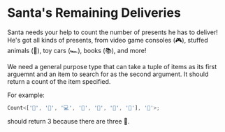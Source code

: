 # Santa's Remaining Deliveries

Santa needs your help to count the number of presents he has to deliver! He's got all kinds of presents, from video game consoles (🎮), stuffed animals (🧸), toy cars (🏎️), books (📚), and more!

We need a general purpose type that can take a tuple of items as its first arguemnt and an item to search for as the second argument. It should return a count of the item specified.

For example:

```typescript
Count<['👟', '👟', '💻', '🎸', '🧩', '👟', '🧸'], '👟'>;
```

should return 3 because there are three 👟.